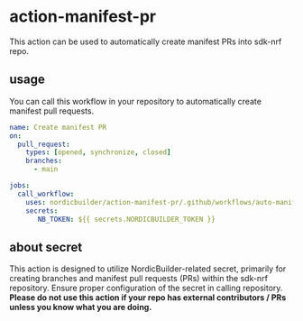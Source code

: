 # action-manifest-pr
This action can be used to automatically create manifest PRs into sdk-nrf repo.

## usage
You can call this workflow in your repository to automatically create manifest pull requests.

```yaml
name: Create manifest PR
on:
  pull_request:
    types: [opened, synchronize, closed]
    branches:
      - main

jobs:
  call_workflow:
    uses: nordicbuilder/action-manifest-pr/.github/workflows/auto-manifest-pr.yml@main
    secrets:
       NB_TOKEN: ${{ secrets.NORDICBUILDER_TOKEN }}
```

## about secret
This action is designed to utilize NordicBuilder-related secret, 
primarily for creating branches and manifest pull requests (PRs) within the sdk-nrf repository. 
Ensure proper configuration of the secret in calling repository.
**Please do not use this action if your repo has external contributors / PRs unless you know
what you are doing.**
